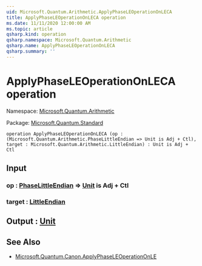 ```yaml
---
uid: Microsoft.Quantum.Arithmetic.ApplyPhaseLEOperationOnLECA
title: ApplyPhaseLEOperationOnLECA operation
ms.date: 11/11/2020 12:00:00 AM
ms.topic: article
qsharp.kind: operation
qsharp.namespace: Microsoft.Quantum.Arithmetic
qsharp.name: ApplyPhaseLEOperationOnLECA
qsharp.summary: ''
---
```


# ApplyPhaseLEOperationOnLECA operation

Namespace: [Microsoft.Quantum.Arithmetic](xref:Microsoft.Quantum.Arithmetic)

Package: [Microsoft.Quantum.Standard](https://nuget.org/packages/Microsoft.Quantum.Standard)




```qsharp
operation ApplyPhaseLEOperationOnLECA (op : (Microsoft.Quantum.Arithmetic.PhaseLittleEndian => Unit is Adj + Ctl), target : Microsoft.Quantum.Arithmetic.LittleEndian) : Unit is Adj + Ctl
```


## Input

### op : [PhaseLittleEndian](xref:Microsoft.Quantum.Arithmetic.PhaseLittleEndian) => [Unit](xref:microsoft.quantum.lang-ref.unit)  is Adj + Ctl




### target : [LittleEndian](xref:Microsoft.Quantum.Arithmetic.LittleEndian)





## Output : [Unit](xref:microsoft.quantum.lang-ref.unit)



## See Also

- [Microsoft.Quantum.Canon.ApplyPhaseLEOperationOnLE](xref:Microsoft.Quantum.Canon.ApplyPhaseLEOperationOnLE)